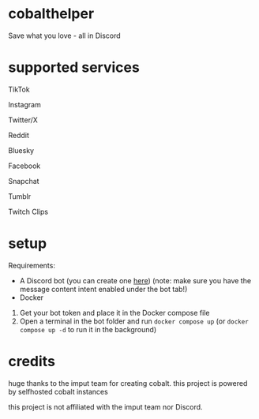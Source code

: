 # cobalthelper
Save what you love - all in Discord

# supported services
TikTok

Instagram

Twitter/X

Reddit

Bluesky

Facebook

Snapchat

Tumblr

Twitch Clips


# setup
Requirements:
- A Discord bot (you can create one [here](https://discord.com/developers/applications)) (note: make sure you have the message content intent enabled under the bot tab!)
- Docker

1. Get your bot token and place it in the Docker compose file
2. Open a terminal in the bot folder and run `docker compose up` (or `docker compose up -d` to run it in the background)

# credits
huge thanks to the imput team for creating cobalt. 
this project is powered by selfhosted cobalt instances

this project is not affiliated with the imput team nor Discord.
